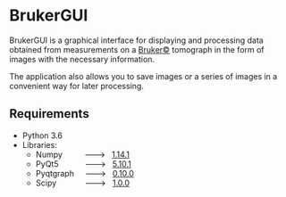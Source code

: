 # BrukerGUI

BrukerGUI is a graphical interface for displaying and processing data obtained from measurements on a [Bruker©](https://www.bruker.com) tomograph in the form of images with the necessary information. 

The application also allows you to save images or a series of images in a convenient way for later processing.

## Requirements
 + Python 3.6
 + Libraries:
    - Numpy &nbsp; &nbsp; &nbsp; &nbsp; &nbsp;---> &nbsp; [1.14.1](https://github.com/numpy/numpy/archive/v1.14.1.zip)
    - PyQt5 &nbsp; &nbsp; &nbsp; &nbsp; &nbsp; &nbsp;---> &nbsp; [5.10.1](https://pypi.python.org/pypi/PyQt5)
    - Pyqtgraph &nbsp; &nbsp; ---> &nbsp; [0.10.0](http://www.pyqtgraph.org)
    - Scipy &nbsp; &nbsp; &nbsp; &nbsp; &nbsp; &nbsp; ---> &nbsp; [1.0.0](https://github.com/scipy/scipy/releases/tag/v1.0.0)
